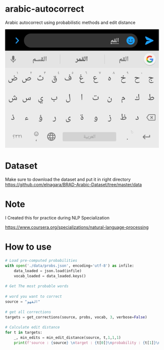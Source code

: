 # arabic-autocorrect
Arabic autocorrect using probabilistic methods and edit distance

![Arabic Autocorrect](imgs/1.jpeg "Arabic Autocorrect")

# Dataset
Make sure to download the dataset and put it in right directory
https://github.com/elnagara/BRAD-Arabic-Dataset/tree/master/data

# Note
I Created this for practice during NLP Specialization

https://www.coursera.org/specializations/natural-language-processing

# How to use

```python
# Load pre-computed probabilities
with open('./data/probs.json', encoding='utf-8') as infile:
    data_loaded = json.load(infile) 
    vocab_loaded = data_loaded.keys() 

# Get The most probable words

# word you want to correct
source = "القهو"

# get all corrections
targets = get_corrections(source, probs, vocab, 3, verbose=False)

# Calculate edit distance
for t in targets:
    _, min_edits = min_edit_distance(source, t,1,1,1) 
    print(f'source : {source} \ntarget : {t[0]}\nprobability : {t[1]}\n')
```